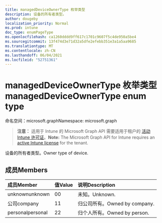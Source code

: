 ```yaml
---
title: managedDeviceOwnerType 枚举类型
description: 设备的所有者类型。
author: dougeby
localization_priority: Normal
ms.prod: intune
doc_type: enumPageType
ms.openlocfilehash: ca1260dddd9ff617c1701c9607f5c4de950a5be4
ms.sourcegitcommit: 13f474d3e71d32a5dfe2efebb351e3a1a5aa9685
ms.translationtype: MT
ms.contentlocale: zh-CN
ms.lasthandoff: 06/04/2021
ms.locfileid: "52751361"
---
```

# <a name="manageddeviceownertype-enum-type"></a><span data-ttu-id="e3386-103">managedDeviceOwnerType 枚举类型</span><span class="sxs-lookup"><span data-stu-id="e3386-103">managedDeviceOwnerType enum type</span></span>

<span data-ttu-id="e3386-104">命名空间：microsoft.graph</span><span class="sxs-lookup"><span data-stu-id="e3386-104">Namespace: microsoft.graph</span></span>

> <span data-ttu-id="e3386-105">**注意：** 适用于 Intune 的 Microsoft Graph API 需要适用于租户的 [活动 Intune 许可证](https://go.microsoft.com/fwlink/?linkid=839381)。</span><span class="sxs-lookup"><span data-stu-id="e3386-105">**Note:** The Microsoft Graph API for Intune requires an [active Intune license](https://go.microsoft.com/fwlink/?linkid=839381) for the tenant.</span></span>

<span data-ttu-id="e3386-106">设备的所有者类型。</span><span class="sxs-lookup"><span data-stu-id="e3386-106">Owner type of device.</span></span>

## <a name="members"></a><span data-ttu-id="e3386-107">成员</span><span class="sxs-lookup"><span data-stu-id="e3386-107">Members</span></span>
|<span data-ttu-id="e3386-108">成员</span><span class="sxs-lookup"><span data-stu-id="e3386-108">Member</span></span>|<span data-ttu-id="e3386-109">值</span><span class="sxs-lookup"><span data-stu-id="e3386-109">Value</span></span>|<span data-ttu-id="e3386-110">说明</span><span class="sxs-lookup"><span data-stu-id="e3386-110">Description</span></span>|
|:---|:---|:---|
|<span data-ttu-id="e3386-111">unknown</span><span class="sxs-lookup"><span data-stu-id="e3386-111">unknown</span></span>|<span data-ttu-id="e3386-112">0</span><span class="sxs-lookup"><span data-stu-id="e3386-112">0</span></span>|<span data-ttu-id="e3386-113">未知。</span><span class="sxs-lookup"><span data-stu-id="e3386-113">Unknown.</span></span>|
|<span data-ttu-id="e3386-114">公司</span><span class="sxs-lookup"><span data-stu-id="e3386-114">company</span></span>|<span data-ttu-id="e3386-115">1</span><span class="sxs-lookup"><span data-stu-id="e3386-115">1</span></span>|<span data-ttu-id="e3386-116">归公司所有。</span><span class="sxs-lookup"><span data-stu-id="e3386-116">Owned by company.</span></span>|
|<span data-ttu-id="e3386-117">personal</span><span class="sxs-lookup"><span data-stu-id="e3386-117">personal</span></span>|<span data-ttu-id="e3386-118">2</span><span class="sxs-lookup"><span data-stu-id="e3386-118">2</span></span>|<span data-ttu-id="e3386-119">归个人所有。</span><span class="sxs-lookup"><span data-stu-id="e3386-119">Owned by person.</span></span>|




